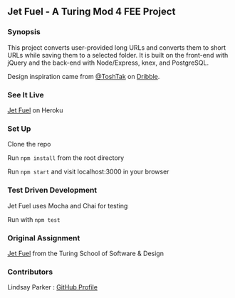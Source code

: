 ## Jet Fuel - A Turing Mod 4 FEE Project

### Synopsis
This project converts user-provided long URLs and converts them to short URLs while saving them to a selected folder.  It is built on the front-end with jQuery and the back-end with Node/Express, knex, and PostgreSQL.

Design inspiration came from [@ToshTak](https://dribbble.com/ToshTak) on [Dribble](https://dribbble.com/shots/2040722-Engage-Prague-2015/attachments/362802).

### See It Live
[Jet Fuel](https://lwp-jetfuel.herokuapp.com) on Heroku

### Set Up

Clone the repo

Run `npm install` from the root directory

Run `npm start` and visit localhost:3000 in your browser

### Test Driven Development
Jet Fuel uses Mocha and Chai for testing

Run with `npm test`

### Original Assignment

[Jet Fuel](http://frontend.turing.io/projects/jet-fuel.html) from the Turing School of Software & Design

### Contributors

Lindsay Parker : [GitHub Profile](https://github.com/lindsaywparker)

